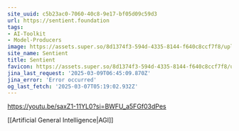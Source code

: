```yaml
---
site_uuid: c5b23ac0-7060-40c8-9e17-bf05d09c59d3
url: https://sentient.foundation
tags:
- AI-Toolkit
- Model-Producers
image: https://assets.super.so/8d1374f3-594d-4335-8144-f640c8ccf7f8/uploads/cover/0c89c4e0-9af3-4e4b-a598-094e74ad4549.png
site_name: Sentient
title: Sentient
favicon: https://assets.super.so/8d1374f3-594d-4335-8144-f640c8ccf7f8/uploads/favicon/e30dd467-a2cf-4a9e-b86e-8d72fe23a00f.png
jina_last_request: '2025-03-09T06:45:09.870Z'
jina_error: 'Error occurred'
og_last_fetch: '2025-03-07T05:19:02.932Z'
---
```


https://youtu.be/saxZ1-11YL0?si=BWFU_a5FGf03dPes

[[Artificial General Intelligence|AGI]]
